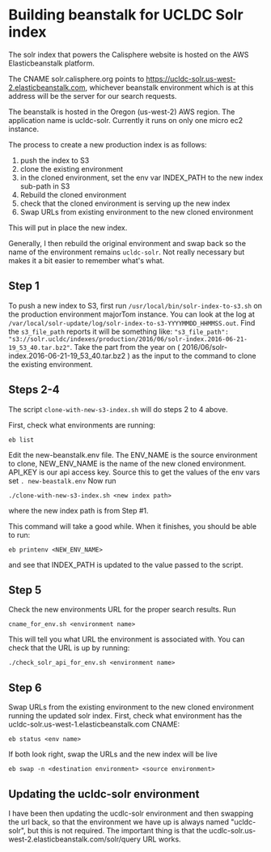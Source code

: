 # Building beanstalk for UCLDC Solr index

The solr index that powers the Calisphere website is hosted on the AWS Elasticbeanstalk platform.

The CNAME solr.calisphere.org points to https://ucldc-solr.us-west-2.elasticbeanstalk.com, whichever beanstalk environment which is at this address will be the server for our search requests.

The beanstalk is hosted in the Oregon (us-west-2) AWS region. The application name is ucldc-solr. Currently it runs on only one micro ec2 instance.

The process to create a new production index is as follows:

1. push the index to S3
2. clone the existing environment
3. in the cloned environment, set the env var INDEX_PATH to the new index sub-path in S3
4. Rebuild the cloned environment
5. check that the cloned environment is serving up the new index
6. Swap URLs from existing environment to the new cloned environment

This will put in place the new index.

Generally, I then rebuild the original environment and swap back so the name of the environment remains `ucldc-solr`. Not really necessary but makes it a bit easier to remember what's what.

## Step 1
To push a new index to S3, first run `/usr/local/bin/solr-index-to-s3.sh` on the production environment majorTom instance. You can look at the log at `/var/local/solr-update/log/solr-index-to-s3-YYYYMMDD_HHMMSS.out`. Find the `s3_file_path` reports it will be something like: `"s3_file_path": "s3://solr.ucldc/indexes/production/2016/06/solr-index.2016-06-21-19_53_40.tar.bz2"`. Take the part from the year on ( 2016/06/solr-index.2016-06-21-19_53_40.tar.bz2 ) as the input to the command to clone the existing environment.

## Steps 2-4
The script `clone-with-new-s3-index.sh` will do steps 2 to 4 above.

First, check what environments are running:
```shell
eb list
```

Edit the new-beanstalk.env file. The ENV_NAME is the source environment to clone, NEW_ENV_NAME is the name of the new cloned environment. API_KEY is our api access key. Source this to get the values of the env vars set `. new-beastalk.env` Now run
```shell
./clone-with-new-s3-index.sh <new index path>
```
where the new index path is from Step #1.

This command will take a good while.
When it finishes, you should be able to run:
```shell
eb printenv <NEW_ENV_NAME>
```

and see that INDEX_PATH is updated to the value passed to the script.

## Step 5
Check the new environments URL for the proper search results. Run 
```shell
cname_for_env.sh <environment name>
```
This will tell you what URL the environment is associated with.
You can check that the URL is up by running:
```shell
./check_solr_api_for_env.sh <environment name>
```

## Step 6
Swap URLs from the existing environment to the new cloned environment running the updated solr index.
First, check what environment has the ucldc-solr.us-west-1.elasticbeanstalk.com CNAME:
```shell
eb status <env name>
```

If both look right, swap the URLs and the new index will be live

```shell
eb swap -n <destination environment> <source environment>
```


## Updating the ucldc-solr environment
I have been then updating the ucdlc-solr environment and then swapping the url back, so that the environment we have up is always named "ucldc-solr", but this is not required. The important thing is that the ucdlc-solr.us-west-2.elasticbeanstalk.com/solr/query URL works.

